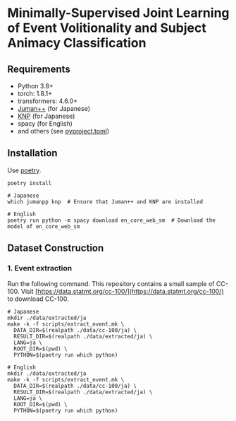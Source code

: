 # Minimally-Supervised Joint Learning of Event Volitionality and Subject Animacy Classification

## Requirements

- Python 3.8+
- torch: 1.8.1+
- transformers: 4.6.0+
- [Juman++](https://github.com/ku-nlp/jumanpp) (for Japanese)
- [KNP](https://github.com/ku-nlp/knp) (for Japanese)
- spacy (for English)
- and others (see [pyproject.toml](./pyproject.toml))

## Installation

Use [poetry](https://github.com/python-poetry/poetry).

```shell
poetry install

# Japanese
which jumanpp knp  # Ensure that Juman++ and KNP are installed

# English
poetry run python -m spacy download en_core_web_sm  # Download the model of en_core_web_sm
```

## Dataset Construction

### 1. Event extraction

Run the following command.
This repository contains a small sample of CC-100.
Visit [https://data.statmt.org/cc-100/](https://data.statmt.org/cc-100/) to download CC-100.

```shell
# Japanese
mkdir ./data/extracted/ja
make -k -f scripts/extract_event.mk \
  DATA_DIR=$(realpath ./data/cc-100/ja) \
  RESULT_DIR=$(realpath ./data/extracted/ja) \
  LANG=ja \
  ROOT_DIR=$(pwd) \
  PYTHON=$(poetry run which python)

# English
mkdir ./data/extracted/ja
make -k -f scripts/extract_event.mk \
  DATA_DIR=$(realpath ./data/cc-100/ja) \
  RESULT_DIR=$(realpath ./data/extracted/ja) \
  LANG=ja \
  ROOT_DIR=$(pwd) \
  PYTHON=$(poetry run which python)
```
